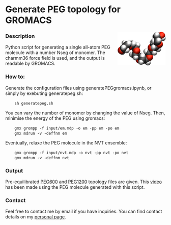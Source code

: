 # Generate PEG topology for GROMACS

<img align="right" width="30%" src="PEG.png">

### Description

Python script for generating a single all-atom PEG molecule with a number Nseg of monomer. The charmm36 force field is used, and the output is readable by GROMACS.

### How to:

Generate the configuration files using generatePEGgromacs.ipynb, or simply by exebuting generatepeg.sh:

```
    sh generatepeg.sh
```
You can vary the number of monomer by changing the value of Nseg. Then, minimise the energy of the PEG using gromacs:

```
    gmx grompp -f input/em.mdp -o em -pp em -po em
    gmx mdrun -v -deffnm em
```
Eventually, relaxe the PEG molecule in the NVT ensemble:
```
    gmx grompp -f input/nvt.mdp -o nvt -pp nvt -po nvt
    gmx mdrun -v -deffnm nvt
```

### Output

Pre-equilibrated [PEG600](PEG600/) and [PEG1200](PEG1200/) topology files are given. This [video](https://www.youtube.com/watch?v=FkFdO58UdOA) has been made using the PEG molecule generated with this script.

### Contact

Feel free to contact me by email if you have inquiries. You can find contact details on my [personal page](https://simongravelle.github.io/).
